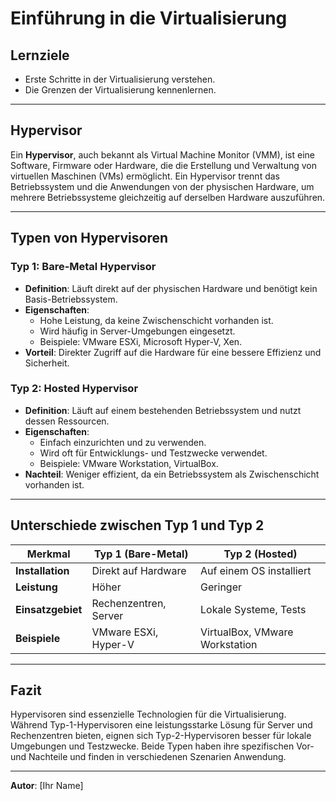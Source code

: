 # Einführung in die Virtualisierung

## Lernziele
- Erste Schritte in der Virtualisierung verstehen.
- Die Grenzen der Virtualisierung kennenlernen.

---

## Hypervisor

Ein **Hypervisor**, auch bekannt als Virtual Machine Monitor (VMM), ist eine Software, Firmware oder Hardware, die die Erstellung und Verwaltung von virtuellen Maschinen (VMs) ermöglicht. Ein Hypervisor trennt das Betriebssystem und die Anwendungen von der physischen Hardware, um mehrere Betriebssysteme gleichzeitig auf derselben Hardware auszuführen.

---

## Typen von Hypervisoren

### Typ 1: Bare-Metal Hypervisor
- **Definition**: Läuft direkt auf der physischen Hardware und benötigt kein Basis-Betriebssystem.
- **Eigenschaften**:
  - Hohe Leistung, da keine Zwischenschicht vorhanden ist.
  - Wird häufig in Server-Umgebungen eingesetzt.
  - Beispiele: VMware ESXi, Microsoft Hyper-V, Xen.
- **Vorteil**: Direkter Zugriff auf die Hardware für eine bessere Effizienz und Sicherheit.

### Typ 2: Hosted Hypervisor
- **Definition**: Läuft auf einem bestehenden Betriebssystem und nutzt dessen Ressourcen.
- **Eigenschaften**:
  - Einfach einzurichten und zu verwenden.
  - Wird oft für Entwicklungs- und Testzwecke verwendet.
  - Beispiele: VMware Workstation, VirtualBox.
- **Nachteil**: Weniger effizient, da ein Betriebssystem als Zwischenschicht vorhanden ist.

---

## Unterschiede zwischen Typ 1 und Typ 2

| Merkmal                 | Typ 1 (Bare-Metal)         | Typ 2 (Hosted)            |
|-------------------------|----------------------------|---------------------------|
| **Installation**        | Direkt auf Hardware        | Auf einem OS installiert  |
| **Leistung**            | Höher                     | Geringer                  |
| **Einsatzgebiet**       | Rechenzentren, Server      | Lokale Systeme, Tests     |
| **Beispiele**           | VMware ESXi, Hyper-V      | VirtualBox, VMware Workstation |

---

## Fazit
Hypervisoren sind essenzielle Technologien für die Virtualisierung. Während Typ-1-Hypervisoren eine leistungsstarke Lösung für Server und Rechenzentren bieten, eignen sich Typ-2-Hypervisoren besser für lokale Umgebungen und Testzwecke. Beide Typen haben ihre spezifischen Vor- und Nachteile und finden in verschiedenen Szenarien Anwendung.

---

**Autor**: [Ihr Name]
